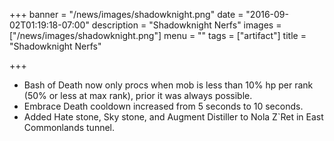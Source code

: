 +++
banner = "/news/images/shadowknight.png"
date = "2016-09-02T01:19:18-07:00"
description = "Shadowknight Nerfs"
images = ["/news/images/shadowknight.png"]
menu = ""
tags = ["artifact"]
title = "Shadowknight Nerfs"

+++
* Bash of Death now only procs when mob is less than 10% hp per rank (50% or less at max rank), prior it was always possible.
* Embrace Death cooldown increased from 5 seconds to 10 seconds.
* Added Hate stone, Sky stone, and Augment Distiller to Nola Z`Ret in East Commonlands tunnel.
<!--more-->